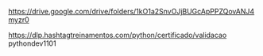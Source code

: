 

https://drive.google.com/drive/folders/1kO1a2SnvOJjBUGcApPPZQovANJ4myzr0

https://dlp.hashtagtreinamentos.com/python/certificado/validacao
pythondev1101